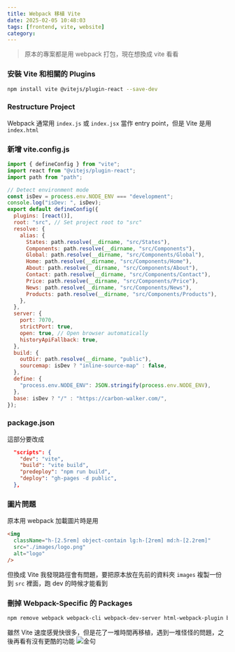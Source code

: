 ```yaml
---
title: Webpack 移植 Vite
date: 2025-02-05 10:48:03
tags: [frontend, vite, website]
category:
---
```


> 原本的專案都是用 webpack 打包，現在想換成 vite 看看

### 安裝 Vite 和相關的 Plugins

```sh
npm install vite @vitejs/plugin-react --save-dev
```

### Restructure Project

Webpack 通常用 `index.js` 或 `index.jsx` 當作 entry point，但是 Vite 是用 `index.html`

### 新增 vite.config.js

```js
import { defineConfig } from "vite";
import react from "@vitejs/plugin-react";
import path from "path";

// Detect environment mode
const isDev = process.env.NODE_ENV === "development";
console.log("isDev: ", isDev);
export default defineConfig({
  plugins: [react()],
  root: "src", // Set project root to "src"
  resolve: {
    alias: {
      States: path.resolve(__dirname, "src/States"),
      Components: path.resolve(__dirname, "src/Components"),
      Global: path.resolve(__dirname, "src/Components/Global"),
      Home: path.resolve(__dirname, "src/Components/Home"),
      About: path.resolve(__dirname, "src/Components/About"),
      Contact: path.resolve(__dirname, "src/Components/Contact"),
      Price: path.resolve(__dirname, "src/Components/Price"),
      News: path.resolve(__dirname, "src/Components/News"),
      Products: path.resolve(__dirname, "src/Components/Products"),
    },
  },
  server: {
    port: 7070,
    strictPort: true,
    open: true, // Open browser automatically
    historyApiFallback: true,
  },
  build: {
    outDir: path.resolve(__dirname, "public"),
    sourcemap: isDev ? "inline-source-map" : false,
  },
  define: {
    "process.env.NODE_ENV": JSON.stringify(process.env.NODE_ENV),
  },
  base: isDev ? "/" : "https://carbon-walker.com/",
});
```

### package.json

這部分要改成

```json
  "scripts": {
    "dev": "vite",
    "build": "vite build",
    "predeploy": "npm run build",
    "deploy": "gh-pages -d public",
  },
```

### 圖片問題

原本用 webpack 加載圖片時是用

```html
<img
  className="h-[2.5rem] object-contain lg:h-[2rem] md:h-[2.2rem]"
  src="./images/logo.png"
  alt="logo"
/>
```

但換成 Vite 我發現路徑會有問題，要把原本放在先前的資料夾 `images` 複製一份到 `src` 裡面，跑 dev 的時候才能看到

### 刪掉 Webpack-Specific 的 Packages

```sh
npm remove webpack webpack-cli webpack-dev-server html-webpack-plugin babel-loader style-loader css-loader postcss-loader
```

雖然 Vite 速度感覺快很多，但是花了一堆時間再移植，遇到一堆怪怪的問題，之後再看有沒有更酷的功能
![金句](https://media2.dev.to/dynamic/image/width=1000,height=500,fit=cover,gravity=auto,format=auto/https%3A%2F%2Fdev-to-uploads.s3.amazonaws.com%2Fuploads%2Farticles%2Fd4u62vy3h2bptsynmuu6.png)
